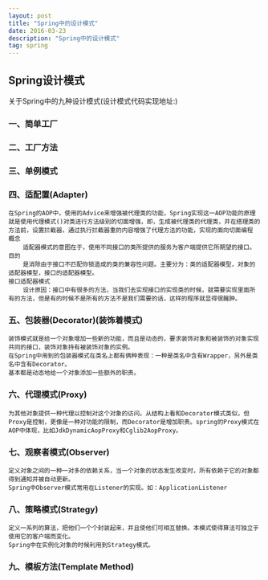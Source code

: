 ```yaml
---
layout: post
title: "Spring中的设计模式"
date: 2016-03-23
description: "Spring中的设计模式"
tag: spring 
---   
```




   
## Spring设计模式
关于Spring中的九种设计模式(设计模式代码实现地址:)
### 一、简单工厂

### 二、工厂方法

### 三、单例模式

### 四、适配置(Adapter)
    在Spring的AOP中，使用的Advice来增强被代理类的功能，Spring实现这一AOP功能的原理就是使用代理模式()对类进行方法级别的切面增强，即，生成被代理类的代理类，并在搭理类的方法前，设置拦截器，通过执行拦截器重的内容增强了代理方法的功能，实现的面向切面编程
    概念
        适配器模式的意图在于，使用不同接口的类所提供的服务为客户端提供它所期望的接口。
    目的
        是消除由于接口不匹配你锁造成的类的兼容性问题。主要分为：类的适配器模型，对象的适配器模型，接口的适配器模型。
    接口适配器模式
        设计原因：接口中有很多的方法，当我们去实现接口的实现类的时候，就需要实现里面所有的方法，但是有的时候不是所有的方法不是我们需要的话，这样的程序就显得很臃肿。
        
### 五、包装器(Decorator)(装饰着模式)
    装饰模式就是给一个对象增加一些新的功能，而且是动态的，要求装饰对象和被装饰的对象实现共同的接口，装饰对象持有被装饰对象的实例。
    在Spring中用到的包装器模式在类名上都有俩种表现：一种是类名中含有Wrapper，另外是类名中含有Decorator。
    基本都是动态地给一个对象添加一些额外的职责。
    
### 六、代理模式(Proxy)
    为其他对象提供一种代理以控制对这个对象的访问。从结构上看和Decorator模式类似，但Proxy是控制，更像是一种对功能的限制，而Decorator是增加职责。spring的Proxy模式在AOP中体现，比如JdkDynamicAopProxy和Cglib2AopProxy。

### 七、观察者模式(Observer)
    定义对象之间的一种一对多的依赖关系，当一个对象的状态发生改变时，所有依赖于它的对象都得到通知并被自动更新。
    Spring中Observer模式常用在Listener的实现。如：ApplicationListener
### 八、策略模式(Strategy)
    定义一系列的算法，把他们一个个封装起来，并且使他们可相互替换。本模式使得算法可独立于使用它的客户端而变化。
    Spring中在实例化对象的时候利用到Strategy模式。
 
### 九、模板方法(Template Method)